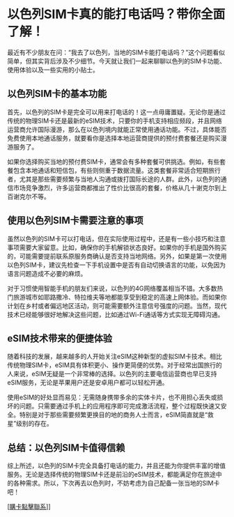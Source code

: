 # 以色列SIM卡真的能打电话吗？带你全面了解！

最近有不少朋友在问：“我去了以色列，当地的SIM卡能打电话吗？”这个问题看似简单，但其实背后涉及不少细节。今天就让我们一起来聊聊以色列的SIM卡功能、使用体验以及一些实用的小贴士。

## 以色列SIM卡的基本功能

首先，以色列的SIM卡是完全可以用来打电话的！这一点毋庸置疑。无论你是通过传统的物理SIM卡还是最新的eSIM技术，只要你的手机支持相应频段，并且网络运营商允许国际漫游，那么在以色列境内就能正常使用通话功能。不过，具体能否免费使用本地通话服务，就要看你是选择本地运营商提供的预付费套餐还是购买漫游服务了。

如果你选择购买当地的预付费SIM卡，通常会有多种套餐可供挑选。例如，有些套餐包含本地通话和短信包，有些则侧重于数据流量。这类套餐非常适合短期旅行者，尤其是那些需要频繁与当地人沟通或拨打国际长途的人群。此外，以色列的通信市场竞争激烈，许多运营商都推出了性价比很高的套餐，价格从几十谢克尔到上百谢克尔不等。

## 使用以色列SIM卡需要注意的事项

虽然以色列的SIM卡可以打电话，但在实际使用过程中，还是有一些小技巧和注意事项需要大家留意。比如，确保你的手机解锁状态良好。如果你的手机是国外购买的，可能需要提前联系原服务商确认是否支持当地网络。另外，如果是第一次使用以色列SIM卡，建议先检查一下手机设置中是否有自动切换语言的功能，以免因为语言问题造成不必要的麻烦。

对于习惯使用智能手机的朋友们来说，以色列的4G网络覆盖相当不错。大多数热门旅游城市如耶路撒冷、特拉维夫等地都能享受到稳定的高速上网体验。而如果你计划在乡村或者偏远地区活动，则可能需要额外注意信号强度的问题。当然，现代技术已经能够很好地解决这些问题，比如通过Wi-Fi通话等方式实现无障碍沟通。

## eSIM技术带来的便捷体验

随着科技的发展，越来越多的人开始关注eSIM这种新型的虚拟SIM卡技术。相比传统物理SIM卡，eSIM具有体积更小、操作更简便的优势。对于经常出国旅行的人来说，eSIM无疑是一个非常棒的选择。以色列的主要电信运营商也早已支持eSIM服务，无论是苹果用户还是安卓用户都可以轻松开通。

使用eSIM的好处显而易见：无需随身携带多余的实体卡片，也不用担心丢失或损坏的问题。只需要通过手机上的应用程序即可完成激活流程，整个过程既快速又安全。特别是对于那些需要频繁更换目的地的商务人士而言，eSIM简直就是“救星”级别的存在。

## 总结：以色列SIM卡值得信赖

综上所述，以色列的SIM卡完全具备打电话的能力，并且还能为你提供丰富的增值服务。无论是选择传统的物理SIM卡还是前沿的eSIM技术，都能满足你在旅途中的各种需求。所以，下次再去以色列时，不妨考虑为自己配备一张当地的SIM卡吧！

[[購卡點擊聯系](https://t.me/s/esim1088)]]